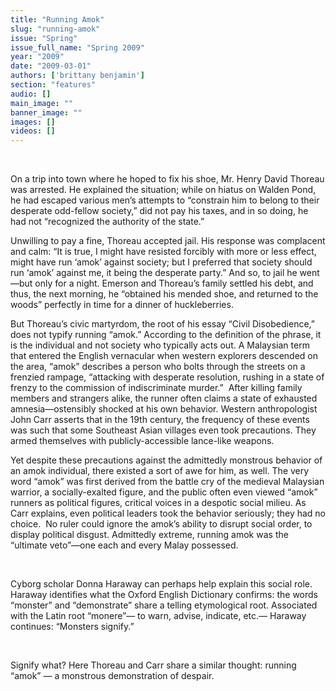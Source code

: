```yaml
---
title: "Running Amok"
slug: "running-amok"
issue: "Spring"
issue_full_name: "Spring 2009"
year: "2009"
date: "2009-03-01"
authors: ['brittany benjamin']
section: "features"
audio: []
main_image: ""
banner_image: ""
images: []
videos: []
---
```

 

On a trip into town where he hoped to fix his shoe, Mr. Henry David Thoreau was arrested. He explained the situation; while on hiatus on Walden Pond, he had escaped various men’s attempts to “constrain him to belong to their desperate odd-fellow society,” did not pay his taxes, and in so doing, he had not “recognized the authority of the state.”

  

 Unwilling to pay a fine, Thoreau accepted jail. His response was complacent and calm: “It is true, I might have resisted forcibly with more or less effect, might have run ‘amok’ against society; but I preferred that society should run ‘amok’ against me, it being the desperate party.” And so, to jail he went—but only for a night. Emerson and Thoreau’s family settled his debt, and thus, the next morning, he “obtained his mended shoe, and returned to the woods” perfectly in time for a dinner of huckleberries.

  

 But Thoreau’s civic martyrdom, the root of his essay “Civil Disobedience,” does not typify running “amok.” According to the definition of the phrase, it is the individual and not society who typically acts out. A Malaysian term that entered the English vernacular when western explorers descended on the area, “amok” describes a person who bolts through the streets on a frenzied rampage, “attacking with desperate resolution, rushing in a state of frenzy to the commission of indiscriminate murder.”  After killing family members and strangers alike, the runner often claims a state of exhausted amnesia—ostensibly shocked at his own behavior. Western anthropologist John Carr asserts that in the 19th century, the frequency of these events was such that some Southeast Asian villages even took precautions. They armed themselves with publicly-accessible lance-like weapons. 

  

 Yet despite these precautions against the admittedly monstrous behavior of an amok individual, there existed a sort of awe for him, as well. The very word “amok” was first derived from the battle cry of the medieval Malaysian warrior, a socially-exalted figure, and the public often even viewed “amok” runners as political figures, critical voices in a despotic social milieu. As Carr explains, even political leaders took the behavior seriously; they had no choice.  No ruler could ignore the amok’s ability to disrupt social order, to display political disgust. Admittedly extreme, running amok was the “ultimate veto”—one each and every Malay possessed.

  

 Cyborg scholar Donna Haraway can perhaps help explain this social role. Haraway identifies what the Oxford English Dictionary confirms: the words “monster” and “demonstrate” share a telling etymological root. Associated with the Latin root “monere”— to warn, advise, indicate, etc.— Haraway continues: “Monsters signify.” 

  

 Signify what? Here Thoreau and Carr share a similar thought: running “amok” — a monstrous demonstration of despair.     

  

  

